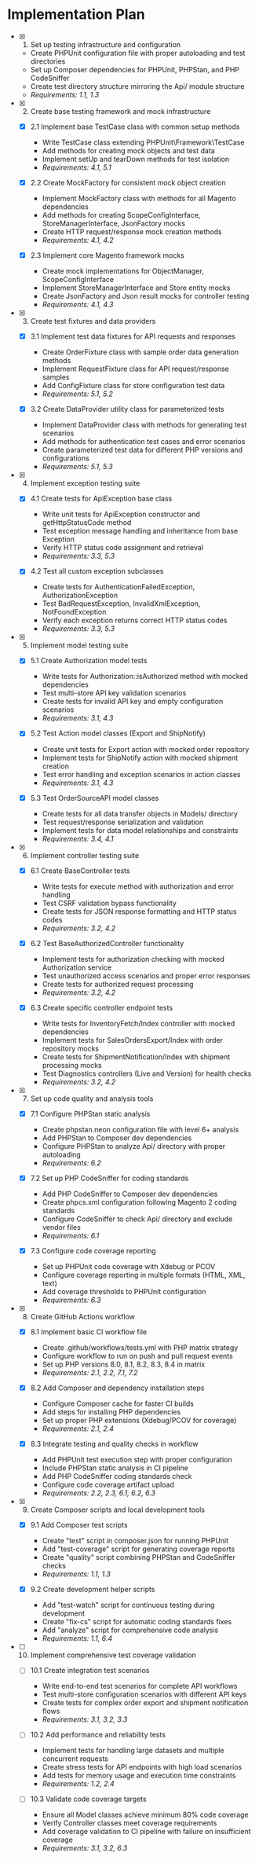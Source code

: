 # Implementation Plan

- [x] 1. Set up testing infrastructure and configuration
  - Create PHPUnit configuration file with proper autoloading and test directories
  - Set up Composer dependencies for PHPUnit, PHPStan, and PHP CodeSniffer
  - Create test directory structure mirroring the Api/ module structure
  - _Requirements: 1.1, 1.3_

- [x] 2. Create base testing framework and mock infrastructure
  - [x] 2.1 Implement base TestCase class with common setup methods
    - Write TestCase class extending PHPUnit\Framework\TestCase
    - Add methods for creating mock objects and test data
    - Implement setUp and tearDown methods for test isolation
    - _Requirements: 4.1, 5.1_

  - [x] 2.2 Create MockFactory for consistent mock object creation
    - Implement MockFactory class with methods for all Magento dependencies
    - Add methods for creating ScopeConfigInterface, StoreManagerInterface, JsonFactory mocks
    - Create HTTP request/response mock creation methods
    - _Requirements: 4.1, 4.2_

  - [x] 2.3 Implement core Magento framework mocks
    - Create mock implementations for ObjectManager, ScopeConfigInterface
    - Implement StoreManagerInterface and Store entity mocks
    - Create JsonFactory and Json result mocks for controller testing
    - _Requirements: 4.1, 4.3_

- [x] 3. Create test fixtures and data providers
  - [x] 3.1 Implement test data fixtures for API requests and responses
    - Create OrderFixture class with sample order data generation methods
    - Implement RequestFixture class for API request/response samples
    - Add ConfigFixture class for store configuration test data
    - _Requirements: 5.1, 5.2_

  - [x] 3.2 Create DataProvider utility class for parameterized tests
    - Implement DataProvider class with methods for generating test scenarios
    - Add methods for authentication test cases and error scenarios
    - Create parameterized test data for different PHP versions and configurations
    - _Requirements: 5.1, 5.3_

- [x] 4. Implement exception testing suite
  - [x] 4.1 Create tests for ApiException base class
    - Write unit tests for ApiException constructor and getHttpStatusCode method
    - Test exception message handling and inheritance from base Exception
    - Verify HTTP status code assignment and retrieval
    - _Requirements: 3.3, 5.3_

  - [x] 4.2 Test all custom exception subclasses
    - Create tests for AuthenticationFailedException, AuthorizationException
    - Test BadRequestException, InvalidXmlException, NotFoundException
    - Verify each exception returns correct HTTP status codes
    - _Requirements: 3.3, 5.3_

- [x] 5. Implement model testing suite
  - [x] 5.1 Create Authorization model tests
    - Write tests for Authorization::isAuthorized method with mocked dependencies
    - Test multi-store API key validation scenarios
    - Create tests for invalid API key and empty configuration scenarios
    - _Requirements: 3.1, 4.3_

  - [x] 5.2 Test Action model classes (Export and ShipNotify)
    - Create unit tests for Export action with mocked order repository
    - Implement tests for ShipNotify action with mocked shipment creation
    - Test error handling and exception scenarios in action classes
    - _Requirements: 3.1, 4.3_

  - [x] 5.3 Test OrderSourceAPI model classes
    - Create tests for all data transfer objects in Models/ directory
    - Test request/response serialization and validation
    - Implement tests for data model relationships and constraints
    - _Requirements: 3.4, 4.1_

- [x] 6. Implement controller testing suite
  - [x] 6.1 Create BaseController tests
    - Write tests for execute method with authorization and error handling
    - Test CSRF validation bypass functionality
    - Create tests for JSON response formatting and HTTP status codes
    - _Requirements: 3.2, 4.2_

  - [x] 6.2 Test BaseAuthorizedController functionality
    - Implement tests for authorization checking with mocked Authorization service
    - Test unauthorized access scenarios and proper error responses
    - Create tests for authorized request processing
    - _Requirements: 3.2, 4.2_

  - [x] 6.3 Create specific controller endpoint tests
    - Write tests for InventoryFetch/Index controller with mocked dependencies
    - Implement tests for SalesOrdersExport/Index with order repository mocks
    - Create tests for ShipmentNotification/Index with shipment processing mocks
    - Test Diagnostics controllers (Live and Version) for health checks
    - _Requirements: 3.2, 4.2_

- [x] 7. Set up code quality and analysis tools
  - [x] 7.1 Configure PHPStan static analysis
    - Create phpstan.neon configuration file with level 6+ analysis
    - Add PHPStan to Composer dev dependencies
    - Configure PHPStan to analyze Api/ directory with proper autoloading
    - _Requirements: 6.2_

  - [x] 7.2 Set up PHP CodeSniffer for coding standards
    - Add PHP CodeSniffer to Composer dev dependencies
    - Create phpcs.xml configuration following Magento 2 coding standards
    - Configure CodeSniffer to check Api/ directory and exclude vendor files
    - _Requirements: 6.1_

  - [x] 7.3 Configure code coverage reporting
    - Set up PHPUnit code coverage with Xdebug or PCOV
    - Configure coverage reporting in multiple formats (HTML, XML, text)
    - Add coverage thresholds to PHPUnit configuration
    - _Requirements: 6.3_

- [x] 8. Create GitHub Actions workflow
  - [x] 8.1 Implement basic CI workflow file
    - Create .github/workflows/tests.yml with PHP matrix strategy
    - Configure workflow to run on push and pull request events
    - Set up PHP versions 8.0, 8.1, 8.2, 8.3, 8.4 in matrix
    - _Requirements: 2.1, 2.2, 7.1, 7.2_

  - [x] 8.2 Add Composer and dependency installation steps
    - Configure Composer cache for faster CI builds
    - Add steps for installing PHP dependencies
    - Set up proper PHP extensions (Xdebug/PCOV for coverage)
    - _Requirements: 2.1, 2.4_

  - [x] 8.3 Integrate testing and quality checks in workflow
    - Add PHPUnit test execution step with proper configuration
    - Include PHPStan static analysis in CI pipeline
    - Add PHP CodeSniffer coding standards check
    - Configure code coverage artifact upload
    - _Requirements: 2.2, 2.3, 6.1, 6.2, 6.3_

- [x] 9. Create Composer scripts and local development tools
  - [x] 9.1 Add Composer test scripts
    - Create "test" script in composer.json for running PHPUnit
    - Add "test-coverage" script for generating coverage reports
    - Create "quality" script combining PHPStan and CodeSniffer checks
    - _Requirements: 1.1, 1.3_

  - [x] 9.2 Create development helper scripts
    - Add "test-watch" script for continuous testing during development
    - Create "fix-cs" script for automatic coding standards fixes
    - Add "analyze" script for comprehensive code analysis
    - _Requirements: 1.1, 6.4_

- [ ] 10. Implement comprehensive test coverage validation
  - [ ] 10.1 Create integration test scenarios
    - Write end-to-end test scenarios for complete API workflows
    - Test multi-store configuration scenarios with different API keys
    - Create tests for complex order export and shipment notification flows
    - _Requirements: 3.1, 3.2, 3.3_

  - [ ] 10.2 Add performance and reliability tests
    - Implement tests for handling large datasets and multiple concurrent requests
    - Create stress tests for API endpoints with high load scenarios
    - Add tests for memory usage and execution time constraints
    - _Requirements: 1.2, 2.4_

  - [ ] 10.3 Validate code coverage targets
    - Ensure all Model classes achieve minimum 80% code coverage
    - Verify Controller classes meet coverage requirements
    - Add coverage validation to CI pipeline with failure on insufficient coverage
    - _Requirements: 3.1, 3.2, 6.3_